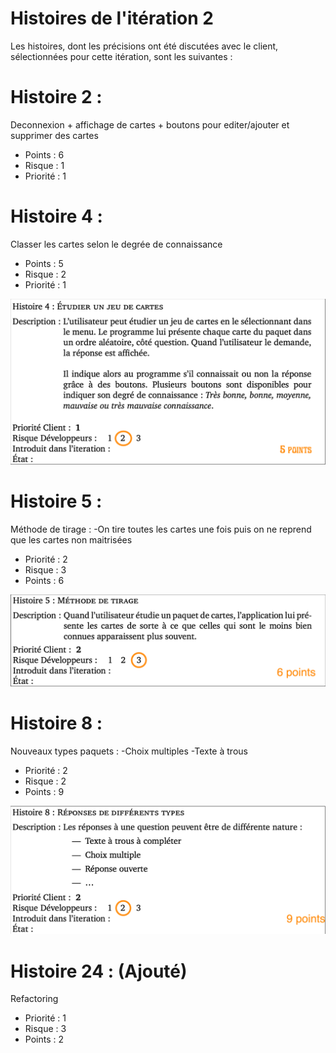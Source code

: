 Histoires de l'itération 2
=========================

Les histoires, dont les précisions ont été discutées avec le client, sélectionnées pour cette itération, sont les suivantes :

# Histoire 2 :

Deconnexion + affichage de cartes + boutons pour editer/ajouter et supprimer des cartes

* Points : 6
* Risque : 1
* Priorité : 1


# Histoire 4 :

Classer les cartes selon le degrée de connaissance


* Points : 5
* Risque : 2
* Priorité : 1

![](images/Histoire_4.png)

# Histoire 5 :

Méthode de tirage :
    -On tire toutes les cartes une fois puis on ne reprend que les cartes non maitrisées

* Priorité : 2
* Risque : 3
* Points : 6

![](images/Histoire_5.png)

# Histoire 8 :

Nouveaux types paquets :
    -Choix multiples
    -Texte à trous

* Priorité : 2
* Risque : 2
* Points : 9

![](images/Histoire_8.png)


# Histoire 24 : (Ajouté)

Refactoring

* Priorité : 1
* Risque : 3
* Points : 2
